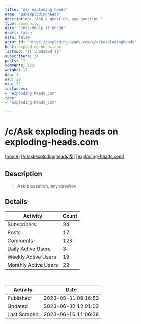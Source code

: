 ```yaml
---
title: "Ask exploding heads" 
name: "askexplodingheads"
description: "Ask a question, any question "
type: community
date: "2023-06-16 11:06:38"
draft: false
nsfw: false
actor_id: "https://exploding-heads.com/c/askexplodingheads"
host: exploding-heads.com
lastmod: "{[ .Updated }}"
subscribers: 34
posts: 17
comments: 123
weight: 17
dau: 3
wau: 19
mau: 22
instances:
- "exploding-heads_com"
tags: 
- "exploding-heads_com"

---
```


# /c/Ask exploding heads on exploding-heads.com

[[home](/)]
[[/c/askexplodingheads 🌎](https://exploding-heads.com/c/askexplodingheads)]
[[exploding-heads.com](/instances/exploding-heads_com)]


## Description 

<blockquote class="description">
Ask a question, any question 
</blockquote>


## Details

| Activity | Count  |
|----------------------|---|
| Subscribers          | 34 |
| Posts                | 17  |
| Comments             | 123  |
| Daily Active Users   | 3  |
| Weekly Active Users  | 19  |
| Monthly Active Users | 22  |

<br>

| Activity | Date |
|----------------------|---|
| Published            | 2023-05-31 09:16:53 |
| Updated              | 2023-06-02 12:01:03 |
| Last Scraped         | 2023-06-16 11:06:38 |

